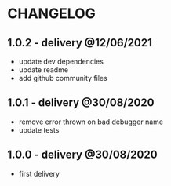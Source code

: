 # CHANGELOG

## 1.0.2 - delivery @12/06/2021

- update dev dependencies
- update readme
- add github community files

## 1.0.1 - delivery @30/08/2020

- remove error thrown on bad debugger name
- update tests

## 1.0.0 - delivery @30/08/2020

- first delivery
